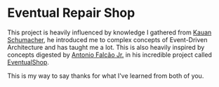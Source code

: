 # Eventual Repair Shop

This project is heavily influenced by knowledge I gathered from [Kauan Schumacher](https://github.com/kauanschumacher), he introduced me to complex concepts of Event-Driven Architecture and has taught me a lot. This is also heavily inspired by concepts digested by [Antonio Falcão Jr.](https://github.com/AntonioFalcaoJr) in his incredible project called [EventualShop](https://github.com/AntonioFalcaoJr/EventualShop).

This is my way to say thanks for what I've learned from both of you.